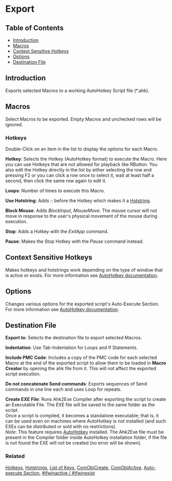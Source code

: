 ﻿# Export

## Table of Contents

* [Introduction](#introduction)
* [Macros](#macros)
* [Context Sensitive Hotkeys](#context-sensitive-hotkeys)
* [Options](#options)
* [Destination File](#destination-file)

## Introduction

Exports selected Macros to a working AutoHotkey Script file (*.ahk).

## Macros

Select Macros to be exported. Empty Macros and unchecked rows will be ignored.

### Hotkeys

Double-Click on an item in the list to display the options for each Macro.

**Hotkey**: Selects the Hotkey (AutoHotkey format) to execute the Macro. Here you can use Hotkeys that are not allowed for playback like RButton. You also edit the Hotkey directly in the list by either selecting the row and pressing F2 or you can click a row once to select it, wait at least half a second, then click the same row again to edit it.

**Loops**: Number of times to execute this Macro.

**Use Hotstring**: Adds :: before the Hotkey which makes it a [Hotstring](http://l.autohotkey.net/docs/Hotstrings.htm).

**Block Mouse**: Adds *BlockInput, MouseMove*. The mouse cursor will not move in response to the user's physical movement of the mouse during execution.

**Stop**: Adds a Hotkey with the *ExitApp* command.

**Pause**: Makes the Stop Hotkey with the *Pause* command instead.

## Context Sensitive Hotkeys

Makes hotkeys and hotstrings work depending on the type of window that is active or exists. For more information see [AutoHotkey documentation](http://l.autohotkey.net/docs).

## Options

Changes various options for the exported script's Auto-Execute Section. For more information see [AutoHotkey documentation](http://l.autohotkey.net/docs).

## Destination File

**Export to**: Selects the destination file to export selected Macros.

**Indentation**: Use Tab-Indentation for Loops and If Statements.

**Include PMC Code**: Includes a copy of the PMC code for each selected Macro at the end of the exported script to allow them to be loaded in **Macro Creator** by opening the ahk file from it. This will not affect the exported script execution.

**Do not concatenate Send commands**: Exports sequences of Send commands in one line each and uses Loop for repeats.

**Create EXE File**: Runs Ahk2Exe Compiler after exporting the script to create an Executable File. The EXE file will be saved to the same folder as the script.  
Once a script is compiled, it becomes a standalone executable; that is, it can be used even on machines where AutoHotkey is not installed (and such EXEs can be distributed or sold with no restrictions).  
*Note*: This feature requires [AutoHotkey](http://www.autohotkey.com/) installed. The Ahk2Exe file must be present in the Compiler folder inside AutoHotkey installation folder, if the file is not found the EXE will not be created (no error will be shown).

### Related

[Hotkeys](http://l.autohotkey.net/docs/Hotkeys.htm), [Hotstrings](http://l.autohotkey.net/docs/Hotstrings.htm), [List of Keys](http://l.autohotkey.net/docs/KeyList.htm), [ComObjCreate](http://l.autohotkey.net/docs/commands/ComObjCreate.htm), [ComObjActive](http://l.autohotkey.net/docs/commands/ComObjActive.htm), [Auto-execute Section](http://l.autohotkey.net/docs/Scripts.htm#auto), [#ifwinactive / #ifwinexist](http://l.autohotkey.net/docs/commands/_ifwinactive.htm)
